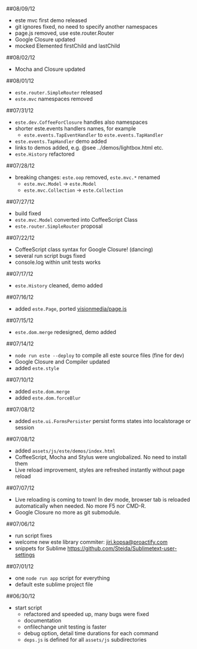 ##08/09/12
  - este mvc first demo released
  - git ignores fixed, no need to specify another namespaces
  - page.js removed, use este.router.Router
  - Google Closure updated
  - mocked Elemented firstChild and lastChild

##08/02/12
  - Mocha and Closure updated

##08/01/12
  - `este.router.SimpleRouter` released
  - `este.mvc` namespaces removed

##07/31/12

  - `este.dev.CoffeeForClosure` handles also namespaces
  - shorter este.events handlers names, for example
    - `este.events.TapEventHandler` to `este.events.TapHandler`
  - `este.events.TapHandler` demo added
  - links to demos added, e.g. @see ../demos/lightbox.html etc.
  - `este.History` refactored

##07/28/12

  - breaking changes: `este.oop` removed, `este.mvc.*` renamed
    - `este.mvc.Model` -> `este.Model`
    - `este.mvc.Collection` -> `este.Collection`

##07/27/12

  - build fixed
  - `este.mvc.Model` converted into CoffeeScript Class
  - `este.router.SimpleRouter` proposal

##07/22/12

  - CoffeeScript class syntax for Google Closure! (dancing)
  - several run script bugs fixed
  - console.log within unit tests works

##07/17/12

  - `este.History` cleaned, demo added

##07/16/12

  - added `este.Page`, ported [visionmedia/page.js](http://visionmedia.github.com/page.js/)

##07/15/12

  - `este.dom.merge` redesigned, demo added

##07/14/12

  - `node run este --deploy` to compile all este source files (fine for dev)
  - Google Closure and Compiler updated
  - added `este.style`

##07/10/12

  - added `este.dom.merge`
  - added `este.dom.forceBlur`

##07/08/12

  - added `este.ui.FormsPersister` persist forms states into localstorage or session

##07/08/12

  - added `assets/js/este/demos/index.html`
  - CoffeeScript, Mocha and Stylus were unglobalized. No need to install them
  - Live reload improvement, styles are refreshed instantly without page reload

##07/07/12

  - Live reloading is coming to town! In dev mode, browser tab is reloaded
    automatically when needed. No more F5 nor CMD-R.
  - Google Closure no more as git submodule.

##07/06/12

  - run script fixes
  - welcome new este library commiter: jiri.kopsa@proactify.com
  - snippets for Sublime https://github.com/Steida/Sublimetext-user-settings

##07/01/12

  - one `node run app` script for everything
  - default este sublime project file

##06/30/12

  - start script
      - refactored and speeded up, many bugs were fixed
      - documentation
      - onfilechange unit testing is faster
      - debug option, detail time durations for each command
      - `deps.js` is defined for all `assets/js` subdirectories

